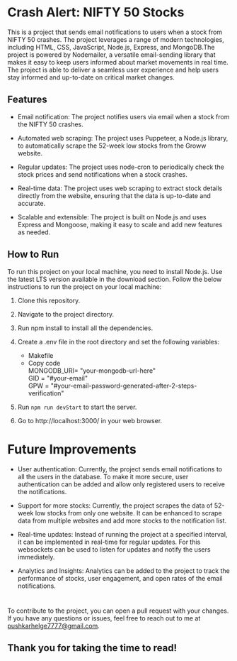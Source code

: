 # Crash Alert: NIFTY 50 Stocks

This is a project that sends email notifications to users when a stock from NIFTY 50 crashes. The project leverages a range of modern technologies, including HTML, CSS, JavaScript, Node.js, Express, and MongoDB.The project is powered by Nodemailer, a versatile email-sending library that makes it easy to keep users informed about market movements in real time. The project is able to deliver a seamless user experience and help users stay informed and up-to-date on critical market changes.

## Features

* Email notification: The project notifies users via email when a stock from the NIFTY 50 crashes.

* Automated web scraping: The project uses Puppeteer, a Node.js library, to automatically scrape the 52-week low stocks from the Groww website.

* Regular updates: The project uses node-cron to periodically check the stock prices and send notifications when a stock crashes.

* Real-time data: The project uses web scraping to extract stock details directly from the website, ensuring that the data is up-to-date and accurate.

* Scalable and extensible: The project is built on Node.js and uses Express and Mongoose, making it easy to scale and add new features as needed.

## How to Run
To run this project on your local machine, you need to install Node.js. Use the latest LTS version available in the download section.
Follow the below instructions to run the project on your local machine:

1. Clone this repository. 
2. Navigate to the project directory.
3. Run npm install to install all the dependencies.

4. Create a .env file in the root directory and set the following variables:
    * Makefile
    * Copy code <br>
        MONGODB_URI= "your-mongodb-url-here" <br>
        GID = "#your-email" <br>
        GPW = "#your-email-password-generated-after-2-steps-verification" 

5. Run `npm run devStart` to start the server.

6. Go to http://localhost:3000/ in your web browser.

# Future Improvements

* User authentication: Currently, the project sends email notifications to all the users in the database. To make it more secure, user authentication can be added and allow only registered users to receive the notifications.

* Support for more stocks: Currently, the project scrapes the data of 52-week low stocks from only one website. It can be enhanced to scrape data from multiple websites and add more stocks to the notification list.

* Real-time updates: Instead of running the project at a specified interval, it can be implemented in real-time for regular updates. For this websockets can be used to listen for updates and notify the users immediately.

* Analytics and Insights: Analytics can be added to the project to track the performance of stocks, user engagement, and open rates of the email notifications. 

# 

To contribute to the project, you can open a pull request with your changes.    
If you have any questions or issues, feel free to reach out to me at pushkarhelge7777@gmail.com. 

## Thank you for taking the time to read!